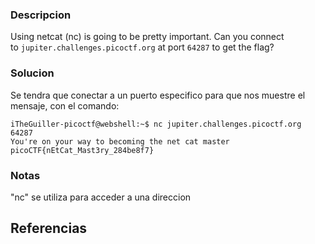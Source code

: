 

### Descripcion
Using netcat (nc) is going to be pretty important. Can you connect to `jupiter.challenges.picoctf.org` at port `64287` to get the flag?

### Solucion
Se tendra que conectar a un puerto especifico para que nos muestre el mensaje, con el comando:

```
iTheGuiller-picoctf@webshell:~$ nc jupiter.challenges.picoctf.org 64287
You're on your way to becoming the net cat master
picoCTF{nEtCat_Mast3ry_284be8f7}
```

### Notas
"nc" se utiliza para acceder a una direccion

## Referencias
